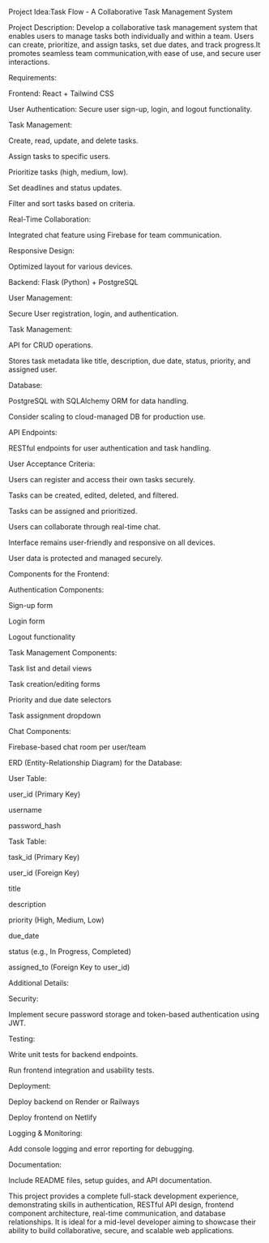 Project Idea:Task Flow - A Collaborative Task Management System

Project Description:
Develop a collaborative task management system that enables users to manage tasks both individually and within a team. Users can create, prioritize, and assign tasks, set due dates, and track progress.It promotes seamless team communication,with ease of use, and secure user interactions.

Requirements:

Frontend: React + Tailwind CSS

User Authentication:
Secure user sign-up, login, and logout functionality.

Task Management:

Create, read, update, and delete tasks.

Assign tasks to specific users.

Prioritize tasks (high, medium, low).

Set deadlines and status updates.

Filter and sort tasks based on criteria.

Real-Time Collaboration:

Integrated chat feature using Firebase for team communication.

Responsive Design:

Optimized layout for various devices.

Backend: Flask (Python) + PostgreSQL

User Management:

Secure User registration, login, and authentication.

Task Management:

API for CRUD operations.

Stores task metadata like title, description, due date, status, priority, and assigned user.

Database:

PostgreSQL with SQLAlchemy ORM for data handling.

Consider scaling to cloud-managed DB for production use.

API Endpoints:

RESTful endpoints for user authentication and task handling.

User Acceptance Criteria:

Users can register and access their own tasks securely.

Tasks can be created, edited, deleted, and filtered.

Tasks can be assigned and prioritized.

Users can collaborate through real-time chat.

Interface remains user-friendly and responsive on all devices.

User data is protected and managed securely.

Components for the Frontend:

Authentication Components:

Sign-up form

Login form

Logout functionality

Task Management Components:

Task list and detail views

Task creation/editing forms

Priority and due date selectors

Task assignment dropdown

Chat Components:

Firebase-based chat room per user/team

ERD (Entity-Relationship Diagram) for the Database:

User Table:

user_id (Primary Key)

username

password_hash

Task Table:

task_id (Primary Key)

user_id (Foreign Key)

title

description

priority (High, Medium, Low)

due_date

status (e.g., In Progress, Completed)

assigned_to (Foreign Key to user_id)

Additional Details:

Security:

Implement secure password storage and token-based authentication using JWT.

Testing:

Write unit tests for backend endpoints.

Run frontend integration and usability tests.

Deployment:

Deploy backend on Render or Railways

Deploy frontend on Netlify 

Logging & Monitoring:

Add console logging and error reporting for debugging.

Documentation:

Include README files, setup guides, and API documentation.


This project provides a complete full-stack development experience, demonstrating skills in authentication, RESTful API design, frontend component architecture, real-time communication, and database relationships. It is ideal for a mid-level developer aiming to showcase their ability to build collaborative, secure, and scalable web applications.